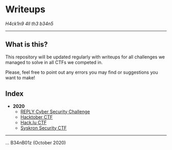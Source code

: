 # Writeups
_H4ck1n9 4ll th3 b34n5_

---

## What is this?

This repository will be updated regularly with writeups for all challenges we managed to solve in all CTFs we competed in.

Please, feel free to point out any errors you may find or suggestions you want to make!

## Index

* **2020**
  * [REPLY Cyber Security Challenge](2020/REPLY/README.md)
  * [Hacktober CTF](2020/Hacktober/README.md)
  * [Hack.lu CTF](2020/hack.lu/README.md)
  * [Syskron Security CTF](2020/Syskron/README.md)

---

... B34nB01z (October 2020)

